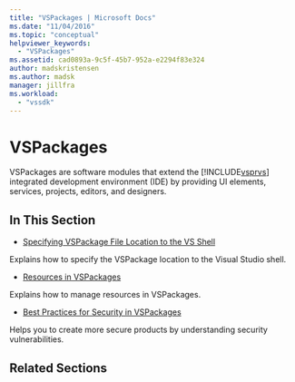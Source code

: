 ```yaml
---
title: "VSPackages | Microsoft Docs"
ms.date: "11/04/2016"
ms.topic: "conceptual"
helpviewer_keywords:
  - "VSPackages"
ms.assetid: cad0893a-9c5f-45b7-952a-e2294f83e324
author: madskristensen
ms.author: madsk
manager: jillfra
ms.workload:
  - "vssdk"
---
```

# VSPackages
VSPackages are software modules that extend the [!INCLUDE[vsprvs](../../code-quality/includes/vsprvs_md.md)] integrated development environment (IDE) by providing UI elements, services, projects, editors, and designers.

## In This Section
- [Specifying VSPackage File Location to the VS Shell](../../extensibility/internals/specifying-vspackage-file-location-to-the-vs-shell.md)

 Explains how to specify the VSPackage location to the Visual Studio shell.

- [Resources in VSPackages](../../extensibility/internals/resources-in-vspackages.md)

 Explains how to manage resources in VSPackages.

- [Best Practices for Security in VSPackages](../../extensibility/internals/best-practices-for-security-in-vspackages.md)

 Helps you to create more secure products by understanding security vulnerabilities.

## Related Sections